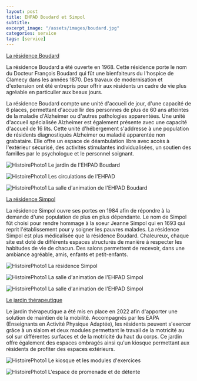 ```yaml
---
layout: post
title: EHPAD Boudard et Simpol
subtitle:
excerpt_image: "/assets/images/boudard.jpg"
categories: service
tags: [service]
---
```


<u>La résidence Boudard</u>

La résidence Boudard a été ouverte en 1968. Cette résidence porte le nom du Docteur François Boudard qui fût une bienfaiteurs du l'hospice de Clamecy dans les années 1870. Des travaux de modernisation et d'extension ont été entrepris pour offrir aux résidents un cadre de vie plus agréable en particulier aux beaux jours.

La résidence Boudard compte une unité d'accueil de jour, d'une capacité de 6 places, permettant d'accueillir des personnes de plus de 60 ans atteintes de la maladie d'Alzheimer ou d'autres pathologies apparentées. Une unité d'accueil spécialisée Alzheimer est également présente avec une capacité d'accueil de 16 lits. Cette unité d'hébergement s'addresse à une population de résidents diagnostiqués Alzheimer ou maladié apparentée non grabataire. Elle offre un espace de déambulation libre avec accès à l'extérieur sécurisé, des activités stimulantes individualisées, un soutien des familles par le psychologue et le personnel soignant.

![HistoirePhoto1](https://ch-clamecy.github.io/JEP2025/assets/images/Jardin-Boudard-1.jpg)  Le jardin de l'EHPAD Boudard


![HistoirePhoto1](https://ch-clamecy.github.io/JEP2025/assets/images/CouloirEtage2-Boudard-1.jpg)  Les circulations de l'EHPAD


![HistoirePhoto1](https://ch-clamecy.github.io/JEP2025/assets/images/CouloirEtage1-Boudard-3.jpg)  La salle d'animation de l'EHPAD Boudard


<u>La résidence Simpol</u>

La résidence Simpol ouvre ses portes en 1984 afin de répondre à la demande d'une population de plus en plus dépendante. Le nom de Simpol fût choisi pour rendre hommage à la soeur Jeanne Simpol qui en 1693 qui reprit l'établissement pour y soigner les pauvres malades. La résidence Simpol est plus médicalisée que la résidence Boudard. Chaleureux, chaque site est doté de différents espaces structurés de manière à respecter les habitudes de vie de chacun. Des salons permettent de recevoir, dans une ambiance agréable, amis, enfants et petit-enfants.

![HistoirePhoto1](https://ch-clamecy.github.io/JEP2025/assets/images/simpol.jpg)  La résidence Simpol


![HistoirePhoto1](https://ch-clamecy.github.io/JEP2025/assets/images/simpol1.jpg)  La salle d'animation de l'EHPAD Simpol


![HistoirePhoto1](https://ch-clamecy.github.io/JEP2025/assets/images/simpol2.jpg)  La salle d'animation de l'EHPAD Simpol


<u>Le jardin thérapeutique</u>

Le jardin thérapeutique a été mis en place en 2022 afin d'apporter une solution de maintien de la mobilité. Accompagnés par les EAPA (Enseignants en Activité Physique Adaptée), les résidents peuvent s'exercer grâce à un slalom et deux modules permettant le travail de la motricité au sol sur différentes surfaces et de la motricité du haut du corps. Ce jardin offre également des espaces ombragés ainsi qu'un kiosque permettant aux résidents de profiter des espaces extérieurs.


![HistoirePhoto1](https://ch-clamecy.github.io/JEP2025/assets/images/jardin2.jpg)  Le kiosque et les modules d'exercices


![HistoirePhoto1](https://ch-clamecy.github.io/JEP2025/assets/images/jardin1.jpg)  L'espace de promenade et de détente
